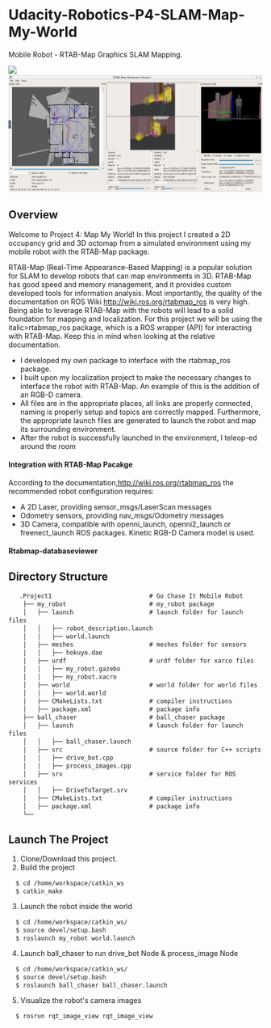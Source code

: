 # Udacity-Robotics-P4-SLAM-Map-My-World

Mobile Robot - RTAB-Map Graphics SLAM Mapping.

![](workspace/RESULT%20IMAGES/Demo.gif)
![](workspace/RESULT%20IMAGES/RtabMap_DatabaseViewer.PNG)

## Overview
Welcome to Project 4: Map My World! In this project I created a 2D occupancy grid and 3D octomap from a simulated environment using my mobile robot with the RTAB-Map package.

RTAB-Map (Real-Time Appearance-Based Mapping) is a popular solution for SLAM to develop robots that can map environments in 3D. RTAB-Map has good speed and memory management, and it provides custom developed tools for information analysis. Most importantly, the quality of the documentation on ROS Wiki <a href="http://wiki.ros.org/rtabmap_ros" target="_blank">http://wiki.ros.org/rtabmap_ros</a> is very high. Being able to leverage RTAB-Map with the robots will lead to a solid foundation for mapping and localization. For this project we will be using the italic>rtabmap_ros package</italic>, which is a ROS wrapper (API) for interacting with RTAB-Map. Keep this in mind when looking at the relative documentation.
<ul>
  <li>I developed my own package to interface with the rtabmap_ros package.</li>
  <li>I built upon my localization project to make the necessary changes to interface the robot with RTAB-Map. An example of this is the addition of an RGB-D camera.</li>
  <li>All files are in the appropriate places, all links are properly connected, naming is properly setup and topics are correctly mapped. Furthermore, the appropriate launch files are generated to launch the robot and map its surrounding environment.</li>  
  <li>After the robot is successfully launched in the environment, I teleop-ed around the room </li>  
</ul>

#### Integration with RTAB-Map Pacakge
According to the documentation,<a href="http://wiki.ros.org/rtabmap_ros" target="_blank">http://wiki.ros.org/rtabmap_ros</a> the recommended robot configuration requires:
<ul>
<li>A 2D Laser, providing sensor_msgs/LaserScan messages
<li>Odometry sensors, providing nav_msgs/Odometry messages
<li>3D Camera, compatible with openni_launch, openni2_launch or freenect_launch ROS packages. Kinetic RGB-D Camera model is used.
</ul>

#### Rtabmap-databaseviewer



## Directory Structure
```
   .Project1                           # Go Chase It Mobile Robot
    ├── my_robot                       # my_robot package                   
    │   ├── launch                     # launch folder for launch files   
    │   │   ├── robot_description.launch
    │   │   ├── world.launch
    │   ├── meshes                     # meshes folder for sensors
    │   │   ├── hokuyo.dae
    │   ├── urdf                       # urdf folder for xarco files
    │   │   ├── my_robot.gazebo
    │   │   ├── my_robot.xacro
    │   ├── world                      # world folder for world files
    │   │   ├── world.world
    │   ├── CMakeLists.txt             # compiler instructions
    │   ├── package.xml                # package info
    ├── ball_chaser                    # ball_chaser package                   
    │   ├── launch                     # launch folder for launch files   
    │   │   ├── ball_chaser.launch
    │   ├── src                        # source folder for C++ scripts
    │   │   ├── drive_bot.cpp
    │   │   ├── process_images.cpp
    │   ├── srv                        # service folder for ROS services
    │   │   ├── DriveToTarget.srv
    │   ├── CMakeLists.txt             # compiler instructions
    │   ├── package.xml                # package info                  
    └──                              
```

## Launch The Project

  1. Clone/Download this project.
  2. Build the project
```
  $ cd /home/workspace/catkin_ws
  $ catkin_make
```
  3. Launch the robot inside the world
```
  $ cd /home/workspace/catkin_ws/
  $ source devel/setup.bash
  $ roslaunch my_robot world.launch
```
  4. Launch ball_chaser to run drive_bot Node & process_image Node
```
  $ cd /home/workspace/catkin_ws/
  $ source devel/setup.bash
  $ roslaunch ball_chaser ball_chaser.launch
```
  5. Visualize the robot's camera images
```
  $ rosrun rqt_image_view rqt_image_view  
```
